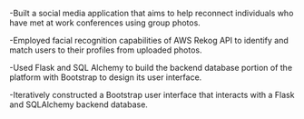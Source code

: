 -Built a social media application that aims to help reconnect individuals who have met at work conferences using group photos.

-Employed facial recognition capabilities of AWS Rekog API to identify and match users to their profiles from uploaded photos.

-Used Flask and SQL Alchemy to build the backend database portion of the platform with Bootstrap to design its user interface.

-Iteratively constructed a Bootstrap user interface that interacts with a Flask and SQLAlchemy backend database.
